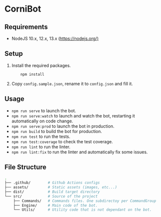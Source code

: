 # CorniBot

## Requirements

* NodeJS 10.x, 12.x, 13.x (<https://nodejs.org/)>

## Setup

1) Install the required packages.

    ```bash
        npm install
    ```

2) Copy `config.sample.json`, rename it to `config.json` and fill it.

## Usage

* `npm run serve` to launch the bot.
* `npm run serve:watch` to launch and watch the bot, restarting it automatically on code change.
* `npm run serve:prod` to launch the bot in production.
* `npm run build` to build the bot for production.
* `npm run test` to run the tests.
* `npm run test:coverage` to check the test coverage.
* `npm run lint` to run the linter.
* `npm run lint:fix` to run the linter and automatically fix some issues.

## File Structure

```bash
.
├── .github/        # Github Actions configs
├── assets/         # Static assets (images, etc...)
├── dist/           # Build target directory
└── src/            # Source of the project
    ├── Commands/   # Commands files. One subdirectoy per CommandGroup (User, Moderation, Fun, etc...) and one file per Command.
    ├── Engine/     # Main code of the bot.
    └── Utils/      # Utility code that is not dependant on the bot.
```
